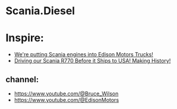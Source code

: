 # Scania.Diesel
# Inspire:
- [We're putting Scania engines into Edison Motors Trucks!](https://youtu.be/aKiPuVBBM_M)
- [Driving our Scania R770 Before it Ships to USA! Making History!](https://youtu.be/aTImgTh6ZZU)

## channel:
- https://www.youtube.com/@Bruce_Wilson
- https://www.youtube.com/@EdisonMotors

